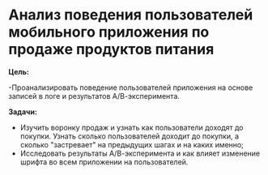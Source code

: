 # Анализ поведения пользователей мобильного приложения по продаже продуктов питания

**Цель:** 

-Проанализировать поведение пользователей приложения на основе записей в логе и результатов А/В-эксперимента.

**Задачи:** 
- Изучить воронку продаж и узнать как пользователи доходят до покупки. Узнать сколько пользователей доходит до покупки, а сколько "застревает" на предыдущих шагах и на каких именно;
- Исследовать результаты А/В-эксперимента и как влияет изменение шрифта во всем приложении на пользователей.
